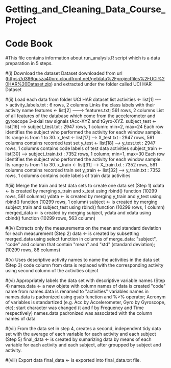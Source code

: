 # Getting_and_Cleaning_Data_Course_Project
# Code Book

#This file contains information about run_analysis.R script which is a data preparation in 5 steps.

#(i) Download the dataset
    Dataset downloaded from url (https://d396qusza40orc.cloudfront.net/getdata%2Fprojectfiles%2FUCI%20HAR%20Dataset.zip) and extracted under the folder called UCI HAR Dataset

#(ii) Load each data from folder UCI HAR dataset list
   activities <- list[1] ---> activity_labels.txt : 6 rows, 2 columns
        Links the class labels with their activity name
   features <- list[2] ---> features.txt; 561 rows, 2 columns
        List of all features of the database which come from the accelerometer and gyroscope 3-axial raw signals tAcc-XYZ and tGyro-XYZ.
   subject_test <- list[16] --> subject_test.txt : 2947 rows, 1 column: min=2, max=24
        Each row identifies the subject who performed the activity for each window sample. Its range is from 1 to 30. 
   x_test <- list[17] --> X_test.txt : 2947 rows, 561 columns
        contains recorded test set
   y_test <- list[18] --> y_test.txt : 2947 rows, 1 columns
        contains code labels of test data activities 
   subject_train <- list[30] --> subject_train.txt : 7352 rows, 1 column; min=1, max=30
        Each row identifies the subject who performed the activity for each window sample. Its range is from 1 to 30. 
   x_train <- list[31] --> X_train.txt : 7352 rows, 561 columns
        contains recorded train set
   y_train <- list[32] --> y_train.txt : 7352 rows, 1 columns
        contains code labels of train data activities 


#(iii) Merge the train and test data sets to create one data set (Step 1)
        xdata <- is created by merging x_train and x_test using rbind() function (10299 rows, 561 columns) 
        ydata <- is created by merging y_train and y_test using rbind() function (10299 rows, 1 column)
        subject <-  is created by merging subject_train and subject_test using rbind() function (10299 rows, 1 column)
        merged_data <- is created by merging subject, ydata and xdata using cbind() function (10299 rows, 563 column)

#(iv) Extracts only the measurements on the mean and standard deviation for each measurement (Step 2)
   data  <-   is created by subsetting merged_data using select function in columns of merge_data: "subject", "code" and column that contain "mean" and "std" (standard deviation); (10299 rows, 88 columns)

#(v) Uses descriptive activity names to name the activities in the data set (Step 3)
     code column from data is replaced with the corresponding activity using second column of the activities object

#(vi) Appropriately labels the data set with descriptive variable names (Step 4)
        names.data <- a new objete with column names of data is created 
		"code" name from names.data is renamed to "activities"
        variables names in names.data is padronized using gsub function and %>% operator; Acronym of variables is standartized (e.g. Acc by Accelerometer,
            Gyro by Gyroscope, etc); start character was changed (t and f by Frequency and Time respectively)
        names.data padronized was associated with the column names of data

#(vii) From the data set in step 4, creates a second, independent tidy data set with the average of each variable for each activity and each subject (Step 5)
        final_data <- is created by sumarizing data by means of each variable for each activity and each subject, after groupped by subject and activity.
        
#(viii) Export data
        final_data <- is exported into final_data.txt file.

